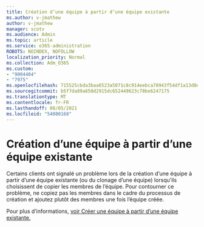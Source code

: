 ```yaml
---
title: Création d’une équipe à partir d’une équipe existante
ms.author: v-jmathew
author: v-jmathew
manager: scotv
ms.audience: Admin
ms.topic: article
ms.service: o365-administration
ROBOTS: NOINDEX, NOFOLLOW
localization_priority: Normal
ms.collection: Adm_O365
ms.custom:
- "9004404"
- "7975"
ms.openlocfilehash: 715525cbda3baa6523a5071c8c914eebca70943f54df1a13d8e77f5298d450e8
ms.sourcegitcommit: b5f7da89a650d2915dc652449623c78be6247175
ms.translationtype: MT
ms.contentlocale: fr-FR
ms.lasthandoff: 08/05/2021
ms.locfileid: "54080168"
---
```

# <a name="creating-a-team-from-an-existing-team"></a>Création d’une équipe à partir d’une équipe existante

Certains clients ont signalé un problème lors de la création d’une équipe à partir d’une équipe existante (ou du clonage d’une équipe) lorsqu’ils choisissent de copier les membres de l’équipe. Pour contourner ce problème, ne copiez pas les membres dans le cadre du processus de création et ajoutez plutôt des membres une fois l’équipe créée.

Pour plus d’informations, [voir Créer une équipe à partir d’une équipe existante.](https://support.microsoft.com/office/create-a-team-from-an-existing-team-f41a759b-3101-4af6-93bd-6aba0e5d7635)
